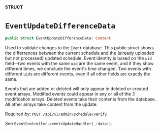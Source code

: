 **STRUCT**

# `EventUpdateDifferenceData`

```swift
public struct EventUpdateDifferenceData: Content
```

Used to validate changes to the `Event` database. This public struct shows the differrences between the current schedule and the 
(already uploaded but not processed) updated schedule. Event identity is based on the `uid` field--two events with the same
`uid` are the same event, and if they show different times, we conclude the event's time changed. Two events with different `uid`s
are different events, even if all other fields are exactly the same.

Events that are added or deleted will only appear in deleted or created event arrays. Modified events could appear in any or all of the 3 modification arrays.
Deleted events take their contents from the database. All other arrays take content from the update.

Required by: `POST /api/v3/admin/schedule/verify`

See `EventController.eventsUpdateHandler(_:data:)`.
